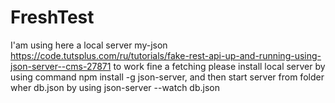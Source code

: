 # FreshTest
I'am using here a local server my-json
https://code.tutsplus.com/ru/tutorials/fake-rest-api-up-and-running-using-json-server--cms-27871
to work fine a fetching please install local server by using command npm install -g json-server,
and then start server from folder wher db.json by using json-server --watch db.json
